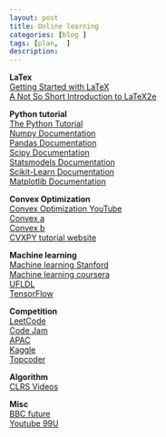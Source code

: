 ```yaml
---
layout: post
title: Online learning
categories: [blog ]
tags: [plan,  ]
description: 
---
```


**LaTex**  
[Getting Started with LaTeX](http://www.maths.tcd.ie/~dwilkins/LaTeXPrimer/)  
[A Not So Short Introduction to LaTeX2e](https://tobi.oetiker.ch/lshort/lshort.pdf)  

**Python tutorial**  
[The Python Tutorial](https://docs.python.org/3/tutorial/index.html)  
[Numpy Documentation](https://docs.scipy.org/doc/numpy-dev/user/quickstart.html)  
[Pandas Documentation](http://pandas.pydata.org/pandas-docs/version/0.17.0/index.html)  
[Scipy Documentation](http://docs.scipy.org/doc/scipy/reference/)  
[Statsmodels Documentation](http://statsmodels.sourceforge.net/stable/)  
[Scikit-Learn Documentation](http://scikit-learn.org/stable/documentation.html)  
[Matplotlib Documentation](http://matplotlib.org/)  

**Convex Optimization**  
[Convex Optimization YouTube](https://www.youtube.com/playlist?list=PL3940DD956CDF0622)  
[Convex a](http://stanford.edu/class/ee364a/lectures.html)  
[Convex b](http://stanford.edu/class/ee364b/lectures.html)  
[CVXPY tutorial website](http://www.cvxpy.org/en/latest/tutorial/index.html)

**Machine learning**  
[Machine learning Stanford](https://www.youtube.com/playlist?list=PLA89DCFA6ADACE599)  
[Machine learning coursera](https://www.coursera.org/learn/machine-learning/home/welcome)  
[UFLDL](http://deeplearning.stanford.edu/wiki/index.php/UFLDL_Tutorial)  
[TensorFlow](https://www.tensorflow.org/versions/r0.11/get_started/index.html)

**Competition**  
[LeetCode](https://leetcode.com/problemset/algorithms/)  
[Code Jam](https://code.google.com/codejam/contests.html)  
[APAC](https://code.google.com/codejam/apactest)  
[Kaggle](https://www.kaggle.com)  
[Topcoder](https://arena.topcoder.com/#/u/dashboard)  

**Algorithm**  
[CLRS Videos](http://ocw.mit.edu/courses/electrical-engineering-and-computer-science/6-006-introduction-to-algorithms-fall-2011/lecture-videos/)  

**Misc**  
[BBC future](http://www.bbc.com/future)  
[Youtube 99U](https://www.youtube.com/user/99Uvideos)  

